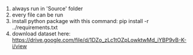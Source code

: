 1. always run in 'Source' folder
2. every file can be run
3. install python package with this command:
    pip install -r ../requirements.txt
4. download dataset here: https://drive.google.com/file/d/1DZo_zLc1tOZpLowktwMd_iYBP9vB-K-i/view